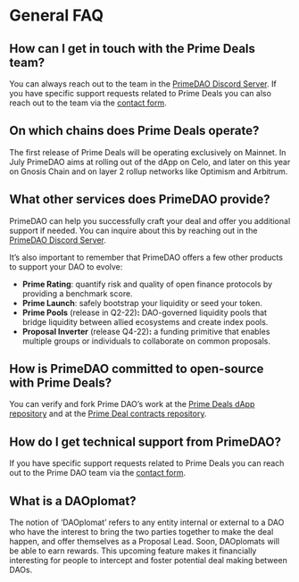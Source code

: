 # General FAQ

## How can I get in touch with the Prime Deals team?

You can always reach out to the team in the <a href="https://discord.com/invite/x8v59pG" target="_blank" rel="noopener noreferrer">PrimeDAO Discord Server</a>. If you have specific support requests related to Prime Deals you can also reach out to the team via the <a href="https://form.typeform.com/to/SUCTM812" target="_blank" rel="noopener noreferrer">contact form</a>.

## On which chains does Prime Deals operate?

The first release of Prime Deals will be operating exclusively on Mainnet. In July PrimeDAO aims at rolling out of the dApp on Celo, and later on this year on Gnosis Chain and on layer 2 rollup networks like Optimism and Arbitrum.

## What other services does PrimeDAO provide?

PrimeDAO can help you successfully craft your deal and offer you additional support if needed.  You can inquire about this by reaching out in the <a href="https://discord.com/invite/x8v59pG" target="_blank" rel="noopener noreferrer">PrimeDAO Discord Server</a>.

It’s also important to remember that PrimeDAO offers a few other products to support your DAO to evolve:

* **Prime Rating**: quantify risk and quality of open finance protocols by providing a benchmark score.
* **Prime Launch**: safely bootstrap your liquidity or seed your token.
* **Prime Pools** (release in Q2-22)**:** DAO-governed liquidity pools that bridge liquidity between allied ecosystems and create index pools.
* **Proposal Inverter** (release Q4-22)**:** a funding primitive that enables multiple groups or individuals to collaborate on common proposals.

## How is PrimeDAO committed to open-source with Prime Deals?

You can verify and fork Prime DAO’s work at the <a href="https://github.com/PrimeDAO/prime-deals-dapp" target="_blank" rel="noopener noreferrer">Prime Deals dApp repository</a> and at the <a href="https://github.com/PrimeDAO/deals-contracts" target="_blank" rel="noopener noreferrer">Prime Deal contracts repository</a>.

## How do I get technical support from PrimeDAO?

If you have specific support requests related to Prime Deals you can reach out to the Prime DAO team via the <a href="https://form.typeform.com/to/SUCTM812" target="_blank" rel="noopener noreferrer">contact form</a>.


<a name="daoplomat"></a>

## What is a DAOplomat?

The notion of ‘DAOplomat’ refers to any entity internal or external to a DAO who have the interest to bring the two parties together to make the deal happen, and offer themselves as a Proposal Lead. Soon, DAOplomats will be able to earn rewards. This upcoming feature makes it financially interesting for people to intercept and foster potential deal making between DAOs.